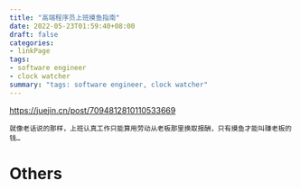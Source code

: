 ```yaml
---
title: "高端程序员上班摸鱼指南"
date: 2022-05-23T01:59:40+08:00
draft: false
categories:
- linkPage
tags:
- software engineer
- clock watcher
summary: "tags: software engineer, clock watcher"
---
```


https://juejin.cn/post/7094812810110533669

```
就像老话说的那样，上班认真工作只能算用劳动从老板那里换取报酬，只有摸鱼才能叫赚老板的钱…
```


# Others
